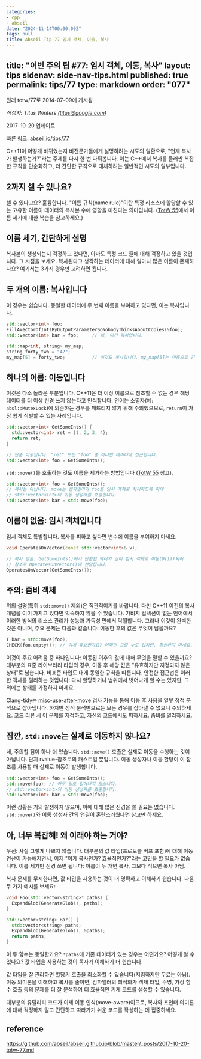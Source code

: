 ```yaml
---
categories:
- cpp
- abseil
date: "2024-11-14T00:00:00Z"
tags: null
title: Abseil Tip 77 임시 객체, 이동, 복사
---
```

title: "이번 주의 팁 #77: 임시 객체, 이동, 복사"
layout: tips
sidenav: side-nav-tips.html
published: true
permalink: tips/77
type: markdown
order: "077"
---

원래 totw/77로 2014-07-09에 게시됨

*작성자: Titus Winters [(titus@google.com)](mailto:titus@google.com)*

2017-10-20 업데이트

빠른 링크: [abseil.io/tips/77](https://abseil.io/tips/77)

C++11이 어떻게 바뀌었는지 비전문가들에게 설명하려는 시도의 일환으로, "언제 복사가 발생하는가?"라는 주제를 다시 한 번 다뤄봅니다. 이는 C++에서 복사를 둘러싼 복잡한 규칙을 단순화하고, 더 간단한 규칙으로 대체하려는 일반적인 시도의 일부입니다.

## 2까지 셀 수 있나요?

셀 수 있다고요? 훌륭합니다. "이름 규칙(name rule)"이란 특정 리소스에 할당할 수 있는 고유한 이름이 데이터의 복사본 수에 영향을 미친다는 의미입니다. ([TotW 55](/tips/55)에서 이름 세기에 대한 복습을 참고하세요.)

## 이름 세기, 간단하게 설명

복사본이 생성되는지 걱정하고 있다면, 아마도 특정 코드 줄에 대해 걱정하고 있을 것입니다. 그 시점을 보세요. 복사된다고 생각하는 데이터에 대해 얼마나 많은 이름이 존재하나요? 여기서는 3가지 경우만 고려하면 됩니다.

## 두 개의 이름: 복사입니다

이 경우는 쉽습니다. 동일한 데이터에 두 번째 이름을 부여하고 있다면, 이는 복사입니다.

```c++
std::vector<int> foo;
FillAVectorOfIntsByOutputParameterSoNobodyThinksAboutCopies(&foo);
std::vector<int> bar = foo;     // 네, 이건 복사입니다.

std::map<int, string> my_map;
string forty_two = "42";
my_map[5] = forty_two;          // 이것도 복사입니다. my_map[5]는 이름으로 간주됩니다.
```

## 하나의 이름: 이동입니다

이것은 다소 놀라운 부분입니다. C++11은 더 이상 이름으로 참조할 수 없는 경우 해당 데이터를 더 이상 신경 쓰지 않는다고 인식합니다. 언어는 소멸자(예: `absl::MutexLock`)에 의존하는 경우를 깨뜨리지 않기 위해 주의했으므로, `return`이 가장 쉽게 식별할 수 있는 사례입니다.

```c++
std::vector<int> GetSomeInts() {
  std::vector<int> ret = {1, 2, 3, 4};
  return ret;
}

// 단순 이동입니다: "ret" 또는 "foo" 중 하나만 데이터에 접근합니다.
std::vector<int> foo = GetSomeInts();
```

`std::move()`를 호출하는 것도 이름을 제거하는 방법입니다 ([TotW 55](/tips/55) 참고).

```c++
std::vector<int> foo = GetSomeInts();
// 복사는 아닙니다. move는 컴파일러가 foo를 임시 객체로 처리하도록 하여
// std::vector<int>의 이동 생성자를 호출합니다.
std::vector<int> bar = std::move(foo);
```

## 이름이 없음: 임시 객체입니다

임시 객체도 특별합니다. 복사를 피하고 싶다면 변수에 이름을 부여하지 마세요.

```c++
void OperatesOnVector(const std::vector<int>& v);

// 복사 없음: GetSomeInts()에서 반환된 벡터의 값이 임시 객체로 이동(O(1))되어
// 참조로 OperatesOnVector()에 전달됩니다.
OperatesOnVector(GetSomeInts());
```

## 주의: 좀비 객체

위의 설명(특히 `std::move()` 제외)은 직관적이기를 바랍니다. 다만 C++11 이전의 복사 개념을 이미 가지고 있다면 익숙하지 않을 수 있습니다. 가비지 컬렉션이 없는 언어에서 이러한 방식의 리소스 관리가 성능과 가독성 면에서 탁월합니다. 그러나 이것이 완벽한 것은 아니며, 주요 문제는 다음과 같습니다: 이동한 후의 값은 무엇이 남을까요?

```c++
T bar = std::move(foo);
CHECK(foo.empty()); // 이게 유효한가요? 어쩌면 그럴 수도 있지만, 확신하지 마세요.
```

이것이 주요 어려움 중 하나입니다: 이동된 이후의 값에 대해 무엇을 말할 수 있을까요? 대부분의 표준 라이브러리 타입의 경우, 이동 후 해당 값은 "유효하지만 지정되지 않은 상태"로 남습니다. 비표준 타입도 대개 동일한 규칙을 따릅니다. 안전한 접근법은 이러한 객체를 멀리하는 것입니다: 다시 할당하거나 범위에서 벗어나게 할 수는 있지만, 그 외에는 상태를 가정하지 마세요.

Clang-tidy는 [misc-use-after-move](http://clang.llvm.org/extra/clang-tidy/checks/misc-use-after-move.html) 검사 기능을 통해 이동 후 사용을 일부 정적 분석으로 잡아냅니다. 하지만 정적 분석만으로는 모든 경우를 잡아낼 수 없으니 주의하세요. 코드 리뷰 시 이 문제를 지적하고, 자신의 코드에서도 피하세요. 좀비를 멀리하세요.

## 잠깐, `std::move`는 실제로 이동하지 않나요?

네, 주의할 점이 하나 더 있습니다. `std::move()` 호출은 실제로 이동을 수행하는 것이 아닙니다. 단지 rvalue-참조로의 캐스트일 뿐입니다. 이동 생성자나 이동 할당이 이 참조를 사용할 때 실제로 이동이 발생합니다.

```c++
std::vector<int> foo = GetSomeInts();
std::move(foo); // 아무 일도 일어나지 않습니다.
// std::vector<int>의 이동 생성자를 호출합니다.
std::vector<int> bar = std::move(foo);
```

이런 상황은 거의 발생하지 않으며, 이에 대해 많은 신경을 쓸 필요는 없습니다. `std::move()`와 이동 생성자 간의 연결이 혼란스러웠다면 참고만 하세요.

## 아, 너무 복잡해! 왜 이래야 하는 거야?

우선: 사실 그렇게 나쁘지 않습니다. 대부분의 값 타입(프로토콜 버프 포함)에 대해 이동 연산이 가능해지면서, 이제 "이게 복사인가? 효율적인가?"라는 고민을 할 필요가 없습니다. 이름 세기만 신경 쓰면 됩니다: 이름이 두 개면 복사, 그보다 적으면 복사 아님.

복사 문제를 무시한다면, 값 타입을 사용하는 것이 더 명확하고 이해하기 쉽습니다. 다음 두 가지 예시를 보세요:

```c++
void Foo(std::vector<string>* paths) {
  ExpandGlob(GenerateGlob(), paths);
}

std::vector<string> Bar() {
  std::vector<string> paths;
  ExpandGlob(GenerateGlob(), &paths);
  return paths;
}
```

이 두 함수는 동일한가요? `*paths`에 기존 데이터가 있는 경우는 어떤가요? 어떻게 알 수 있나요? 값 타입을 사용하는 것이 독자가 이해하기 더 쉽습니다.

값 타입을 잘 관리하면 할당기 호출을 최소화할 수 있습니다(저렴하지만 무료는 아님). 이동 의미론을 이해하고 복사를 줄이면, 컴파일러의 최적화가 객체 타입, 수명, 가상 함수 호출 등의 문제를 더 잘 분석하여 더 효율적인 기계 코드를 생성할 수 있습니다.

대부분의 유틸리티 코드가 이제 이동 인식(move-aware)이므로, 복사와 포인터 의미론에 대해 걱정하지 말고 간단하고 따라가기 쉬운 코드를 작성하는 데 집중하세요.

## reference

https://github.com/abseil/abseil.github.io/blob/master/_posts/2017-10-20-totw-77.md
